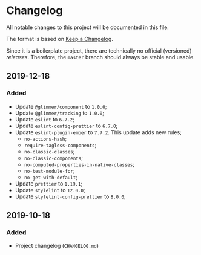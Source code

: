 # Changelog

All notable changes to this project will be documented in this file.

The format is based on [Keep a Changelog](https://keepachangelog.com/en/1.0.0/).

Since it is a boilerplate project, there are technically no official (versioned) _releases_. Therefore, the `master` branch should always be stable and usable.

## 2019-12-18

### Added

- Update `@glimmer/component` to `1.0.0`;
- Update `@glimmer/tracking` to `1.0.0`;
- Update `eslint` to `6.7.2`;
- Update `eslint-config-prettier` to `6.7.0`;
- Update `eslint-plugin-ember` to `7.7.2`. This update adds new rules;
  * `no-actions-hash`;
  * `require-tagless-components`;
  * `no-classic-classes`;
  * `no-classic-components`;
  * `no-computed-properties-in-native-classes`;
  * `no-test-module-for`;
  * `no-get-with-default`;
- Update `prettier` to `1.19.1`;
- Update `stylelint` to `12.0.0`;
- Update `stylelint-config-prettier` to `8.0.0`;

## 2019-10-18

### Added

- Project changelog (`CHANGELOG.md`)
